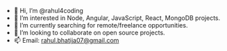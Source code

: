 - 👋 Hi, I’m @rahul4coding
- 👀 I’m interested in Node, Angular, JavaScript, React, MongoDB projects.
- 🌱 I’m currently searching for remote/freelance opportunities.
- 💞️ I’m looking to collaborate on open source projects.
- 📫 Email: rahul.bhatija07@gmail.com

<!---
rahul4coding/rahul4coding is a ✨ special ✨ repository because its `README.md` (this file) appears on your GitHub profile.
You can click the Preview link to take a look at your changes.
--->
